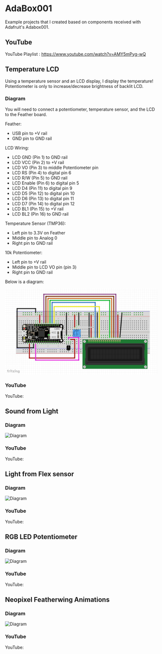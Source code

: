 # AdaBox001
Example projects that I created based on components received with Adafruit's Adabox001. 

## YouTube

YouTube Playlist : https://www.youtube.com/watch?v=AMY5mPyg-wQ

## Temperature LCD

Using a temperature sensor and an LCD display, I display the temperature! Potentiometer is only to increase/decrease brightness of backlit LCD.

### Diagram

You will need to connect a potentiometer, temperature sensor, and the LCD to the Feather board.

Feather:

 * USB pin to +V rail
 * GND pin to GND rail

LCD Wiring:

 * LCD GND (Pin 1) to GND rail
 * LCD VCC (Pin 2) to +V rail
 * LCD VO (Pin 3) to middle Potentiometer pin
 * LCD RS (Pin 4) to digital pin 6
 * LCD R/W (Pin 5) to GND rail
 * LCD Enable (Pin 6) to digital pin 5
 * LCD D4 (Pin 11) to digital pin 9
 * LCD D5 (Pin 12) to digital pin 10
 * LCD D6 (Pin 13) to digital pin 11
 * LCD D7 (Pin 14) to digital pin 12
 * LCD BL1 (Pin 15) to +V rail
 * LCD BL2 (Pin 16) to GND rail

Temperature Sensor (TMP36):

 * Left pin to 3.3V on Feather
 * Middle pin to Analog 0
 * Right pin to GND rail

10k Potentiometer:

 * Left pin to +V rail
 * Middle pin to LCD VO pin (pin 3)
 * Right pin to GND rail

Below is a diagram:

![Diagram](/tempLCD/tempCircuit.jpg?raw=true "Diagram")

### YouTube

YouTube: 

## Sound from Light

### Diagram

![Diagram](/test.png?raw=true "Diagram")

### YouTube

YouTube: 

## Light from Flex sensor

### Diagram

![Diagram](/test.png?raw=true "Diagram")

### YouTube

YouTube: 

## RGB LED Potentiometer

### Diagram

![Diagram](/test.png?raw=true "Diagram")

### YouTube

YouTube: 

## Neopixel Featherwing Animations

### Diagram

![Diagram](/test.png?raw=true "Diagram")

### YouTube

YouTube: 
